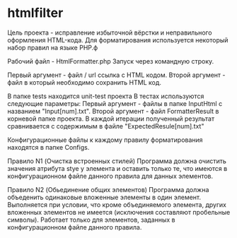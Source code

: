 # htmlfilter

Цель проекта - исправление избыточной вёрстки и неправильного оформления HTML-кода.
Для форматирования используется некоторый набор правил на языке PHP.ф

Рабочий файл - HtmlFormatter.php
Запуск через командную строку.

Первый аргумент - файл / url ссылка с  HTML кодом.
Второй аргумент - файл в который необходимо сохранить HTML код.

В папке tests находится unit-test проекта
В тестах используются следующие параметры:
Первый аргумент - файлы в папке InputHtml с названием "Input[num].txt".
Второй аргумент - файл FormatterResult в корневой папке проекта.
В каждой итерации полученный результат сравнивается с содержимым в файле "ExpectedResule[num].txt"

Конфигурационные файлы к каждому правилу форматирования находятся в папке Configs.

Правило N1 (Очистка встроенных стилей)
Программа должна очистить значения атрибута stye у элемента и оставить только те, что имеются в конфигурационном файле данного правила для данных элементов.

Правило N2 (Обьединение общих элементов)
Программа должна объеденить одинаковые вложенные элементы в один элемент.
Выполняется при условии, что кроме объединяемого элемента, других вложенных элементов не имеется (исключения составляют пробельные символы).
Работает только для элементов, заданных в конфигурационном файле данного правила.